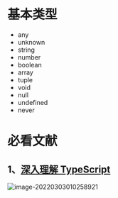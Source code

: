 # 基本类型

- any
- unknown
- string
- number
- boolean
- array
- tuple
- void
- null
- undefined
- never







# 必看文献



## 1、[深入理解 TypeScript](https://jkchao.github.io/typescript-book-chinese/#why)

![image-20220303010258921](https://gitee.com/capsion/markdown-image/raw/master/image/202203030102997.png)
